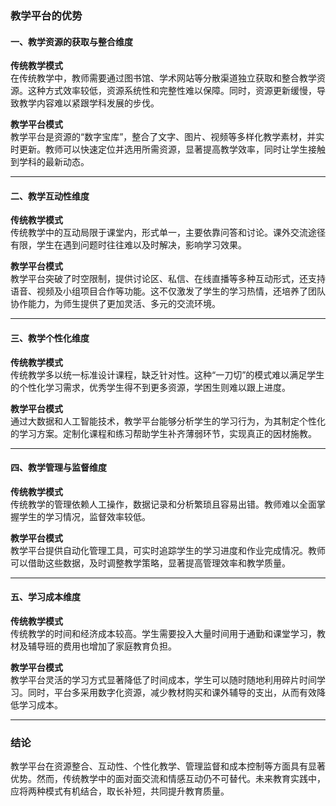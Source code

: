 ### 教学平台的优势

#### 一、教学资源的获取与整合维度

**传统教学模式**  
在传统教学中，教师需要通过图书馆、学术网站等分散渠道独立获取和整合教学资源。这种方式效率较低，资源系统性和完整性难以保障。同时，资源更新缓慢，导致教学内容难以紧跟学科发展的步伐。

**教学平台模式**  
教学平台是资源的“数字宝库”，整合了文字、图片、视频等多样化教学素材，并实时更新。教师可以快速定位并选用所需资源，显著提高教学效率，同时让学生接触到学科的最新动态。

---

#### 二、教学互动性维度

**传统教学模式**  
传统教学中的互动局限于课堂内，形式单一，主要依靠问答和讨论。课外交流途径有限，学生在遇到问题时往往难以及时解决，影响学习效果。

**教学平台模式**  
教学平台突破了时空限制，提供讨论区、私信、在线直播等多种互动形式，还支持语音、视频及小组项目合作等功能。这不仅激发了学生的学习热情，还培养了团队协作能力，为师生提供了更加灵活、多元的交流环境。

---

#### 三、教学个性化维度

**传统教学模式**  
传统教学多以统一标准设计课程，缺乏针对性。这种“一刀切”的模式难以满足学生的个性化学习需求，优秀学生得不到更多资源，学困生则难以跟上进度。

**教学平台模式**  
通过大数据和人工智能技术，教学平台能够分析学生的学习行为，为其制定个性化的学习方案。定制化课程和练习帮助学生补齐薄弱环节，实现真正的因材施教。

---

#### 四、教学管理与监督维度

**传统教学模式**  
传统教学的管理依赖人工操作，数据记录和分析繁琐且容易出错。教师难以全面掌握学生的学习情况，监督效率较低。

**教学平台模式**  
教学平台提供自动化管理工具，可实时追踪学生的学习进度和作业完成情况。教师可以借助这些数据，及时调整教学策略，显著提高管理效率和教学质量。

---

#### 五、学习成本维度

**传统教学模式**  
传统教学的时间和经济成本较高。学生需要投入大量时间用于通勤和课堂学习，教材及辅导班的费用也增加了家庭教育负担。

**教学平台模式**  
教学平台灵活的学习方式显著降低了时间成本，学生可以随时随地利用碎片时间学习。同时，平台多采用数字化资源，减少教材购买和课外辅导的支出，从而有效降低学习成本。

---

### 结论

教学平台在资源整合、互动性、个性化教学、管理监督和成本控制等方面具有显著优势。然而，传统教学中的面对面交流和情感互动仍不可替代。未来教育实践中，应将两种模式有机结合，取长补短，共同提升教育质量。
